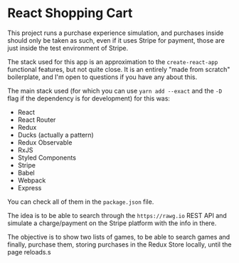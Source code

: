 # React Shopping Cart

This project runs a purchase experience simulation, and
purchases inside should only be taken as such, even if it uses Stripe for
payment, those are just inside the test environment of Stripe.

The stack used for this app is an approximation to the `create-react-app`
functional features, but not quite close. It is an entirely "made from scratch"
boilerplate, and I'm open to questions if you have any about this.

The main stack used (for which you can use `yarn add --exact` and the `-D` flag if the dependency is for development) for this was:

- React
- React Router
- Redux
- Ducks (actually a pattern)
- Redux Observable
- RxJS
- Styled Components
- Stripe
- Babel
- Webpack
- Express

You can check all of them in the `package.json` file.

The idea is to be able to search through the `https://rawg.io` REST API
and simulate a charge/payment on the Stripe platform with the info in there.

The objective is to show two lists of games, to be able to search games and
finally, purchase them, storing purchases in the Redux Store locally, until
the page reloads.s
